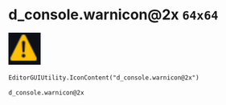 # d_console.warnicon@2x `64x64`
<img src="/img/d_console.warnicon.png" width=64 height=64>

``` CSharp
EditorGUIUtility.IconContent("d_console.warnicon@2x")
```
```
d_console.warnicon@2x
```
